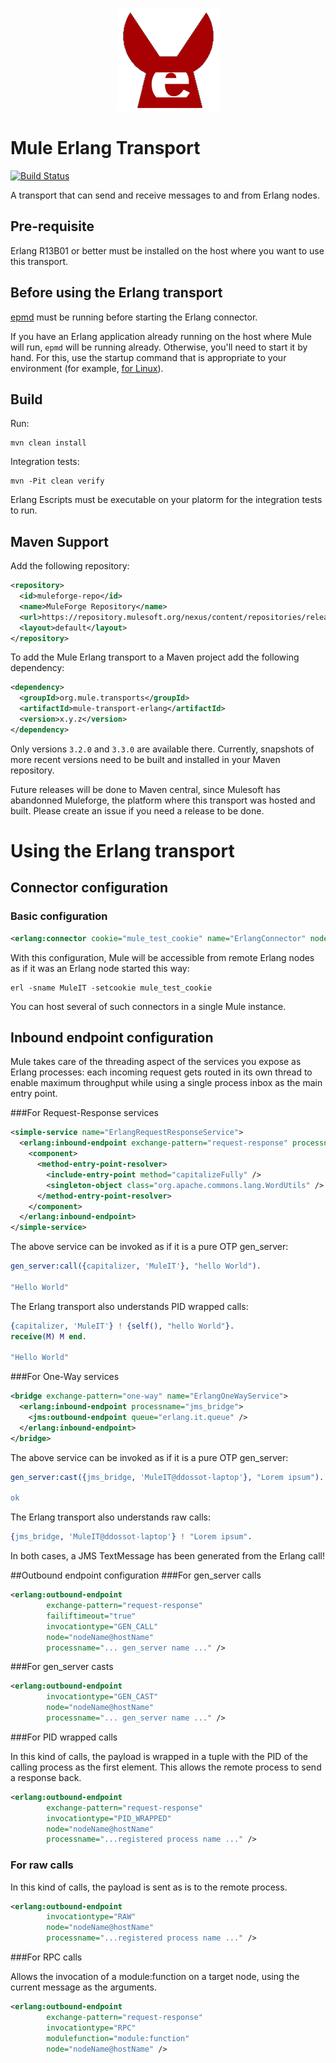 <p align="center">
<img src="https://raw.githubusercontent.com/ddossot/mule-erlang-transport/mule-3.x/mule-erlang.png" alt="Mule Erlang Logo" />
</p>

# Mule Erlang Transport

[![Build Status](https://travis-ci.org/ddossot/mule-erlang-transport.svg)](https://travis-ci.org/ddossot/mule-erlang-transport)

A transport that can send and receive messages to and from Erlang nodes.

## Pre-requisite

Erlang R13B01 or better must be installed on the host where you want to use this transport.

## Before using the Erlang transport

[epmd](https://web.archive.org/web/20120818125617/http://www.erlang.org/doc/man/epmd.html) must be running before starting the Erlang connector.

If you have an Erlang application already running on the host where Mule will run, `epmd` will be running already. Otherwise, you'll need to start it by hand.
For this, use the startup command that is appropriate to your environment (for example, [for Linux](https://web.archive.org/web/20120818125617/http://linux.die.net/man/1/epmd)).

## Build

Run:

    mvn clean install

Integration tests:

    mvn -Pit clean verify

Erlang Escripts must be executable on your platorm for the integration tests to run.

## Maven Support

Add the following repository:

```xml
<repository>
  <id>muleforge-repo</id>
  <name>MuleForge Repository</name>
  <url>https://repository.mulesoft.org/nexus/content/repositories/releases</url>
  <layout>default</layout>
</repository>
```

To add the Mule Erlang transport to a Maven project add the following dependency:

```xml
<dependency>
  <groupId>org.mule.transports</groupId>
  <artifactId>mule-transport-erlang</artifactId>
  <version>x.y.z</version>
</dependency>
```

Only versions `3.2.0` and `3.3.0` are available there. Currently, snapshots of more recent versions need to be built and installed in your Maven repository.

Future releases will be done to Maven central, since Mulesoft has abandonned Muleforge, the platform where this transport was hosted and built. Please create an issue if you need a release to be done.

# Using the Erlang transport
## Connector configuration
### Basic configuration

```xml
<erlang:connector cookie="mule_test_cookie" name="ErlangConnector" nodename="MuleIT" />
```

With this configuration, Mule will be accessible from remote Erlang nodes as if it was an Erlang node started this way:

    erl -sname MuleIT -setcookie mule_test_cookie

You can host several of such connectors in a single Mule instance.

## Inbound endpoint configuration

Mule takes care of the threading aspect of the services you expose as Erlang processes: each incoming request gets routed in its own thread to enable maximum throughput while using a single process inbox as the main entry point.

###For Request-Response services

```xml
<simple-service name="ErlangRequestResponseService">
  <erlang:inbound-endpoint exchange-pattern="request-response" processname="capitalizer">
    <component>
      <method-entry-point-resolver>
        <include-entry-point method="capitalizeFully" />
        <singleton-object class="org.apache.commons.lang.WordUtils" />
      </method-entry-point-resolver>
    </component>
  </erlang:inbound-endpoint>
</simple-service>
```

The above service can be invoked as if it is a pure OTP gen_server:

```erlang
gen_server:call({capitalizer, 'MuleIT'}, "hello World").

"Hello World"
```

The Erlang transport also understands PID wrapped calls:

```erlang
{capitalizer, 'MuleIT'} ! {self(), "hello World"}.
receive(M) M end.

"Hello World"
```

###For One-Way services
```xml
<bridge exchange-pattern="one-way" name="ErlangOneWayService">
  <erlang:inbound-endpoint processname="jms_bridge">
    <jms:outbound-endpoint queue="erlang.it.queue" />
  </erlang:inbound-endpoint>
</bridge>
```

The above service can be invoked as if it is a pure OTP gen_server:

```erlang
gen_server:cast({jms_bridge, 'MuleIT@ddossot-laptop'}, "Lorem ipsum").

ok
```

The Erlang transport also understands raw calls:

```erlang
{jms_bridge, 'MuleIT@ddossot-laptop'} ! "Lorem ipsum".
```

In both cases, a JMS TextMessage has been generated from the Erlang call!

##Outbound endpoint configuration
###For gen_server calls

```xml
<erlang:outbound-endpoint
        exchange-pattern="request-response"
        failiftimeout="true"
        invocationtype="GEN_CALL"
        node="nodeName@hostName"
        processname="... gen_server name ..." />
```

###For gen_server casts

```xml
<erlang:outbound-endpoint
        invocationtype="GEN_CAST"
        node="nodeName@hostName"
        processname="... gen_server name ..." /> 
```

###For PID wrapped calls

In this kind of calls, the payload is wrapped in a tuple with the PID of the calling process as the first element. This allows the remote process to send a response back.

```xml
<erlang:outbound-endpoint
        exchange-pattern="request-response"
        invocationtype="PID_WRAPPED"
        node="nodeName@hostName"
        processname="...registered process name ..." />
```

### For raw calls

In this kind of calls, the payload is sent as is to the remote process.

```xml
<erlang:outbound-endpoint
        invocationtype="RAW"
        node="nodeName@hostName"
        processname="...registered process name ..." />
```

###For RPC calls

Allows the invocation of a module:function on a target node, using the current message as the arguments.

```xml
<erlang:outbound-endpoint
        exchange-pattern="request-response"
        invocationtype="RPC" 
        modulefunction="module:function"
        node="nodeName@hostName" />
```

